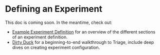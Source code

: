 # Defining an Experiment

This doc is coming soon. In the meantime, check out:

- [Example Experiment Definition](https://github.com/dssg/triage/blob/master/example_experiment_config.yaml) for an overview of the different sections of an experiment definition.
- [Dirty Duck](https://dssg.github.io/dirtyduck) for a beginning-to-end walkthrough to Triage, include deep dives on creating experiment configuration.

